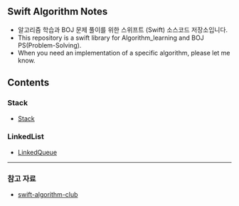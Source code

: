 ## Swift Algorithm Notes

* 알고리즘 학습과 BOJ 문제 풀이를 위한 스위프트 (Swift) 소스코드 저장소입니다.
* This repository is a swift library for Algorithm_learning and BOJ PS(Problem-Solving).
* When you need an implementation of a specific algorithm, please let me know.

## Contents

### Stack

* [Stack](/Stack/Stack.swift)

### LinkedList

* [LinkedQueue](/LinkedList/LinkedQueue.swift)

---
<h3 align="leading">참고 자료</h3>

* [swift-algorithm-club](https://github.com/kodecocodes/swift-algorithm-club)
